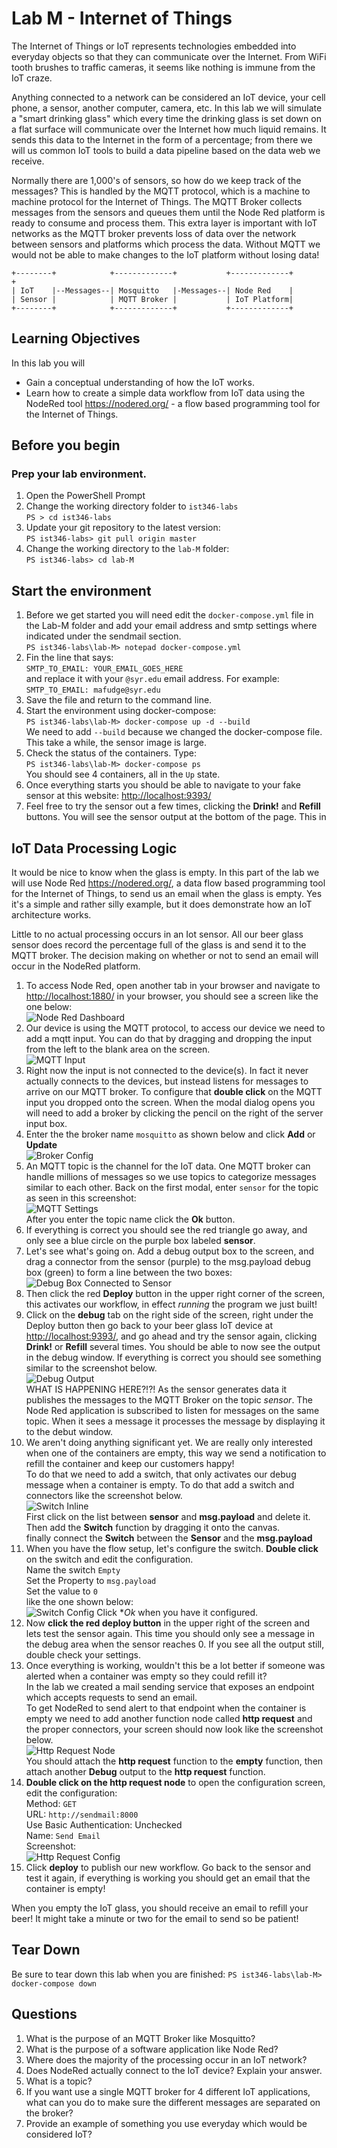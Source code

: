 # Lab M - Internet of Things

The Internet of Things or IoT represents technologies embedded into everyday objects so that they can communicate over the Internet. From WiFi tooth brushes to traffic cameras, it seems like nothing is immune from the IoT craze.

Anything connected to a network can be considered an IoT device, your cell phone, a sensor, another computer, camera, etc. In this lab we will simulate a "smart drinking glass" which every time the drinking glass is set down on a flat surface will communicate over the Internet how much liquid remains. It sends this data to the Internet in the form of a percentage; from there we will us common IoT tools to build a data pipeline based on the data web we receive.

Normally there are 1,000's of sensors, so how do we keep track of the messages? This is handled by the MQTT protocol, which is a machine to machine protocol for the Internet of Things. The MQTT Broker collects messages from the sensors and queues them until the Node Red platform is ready to consume and process them. This extra layer is important with IoT networks as the MQTT broker prevents loss of data over the network between sensors and platforms which process the data. Without MQTT we would not be able to make changes to the IoT platform without losing data!

```
+--------+            +-------------+           +-------------+           +
| IoT    |--Messages--| Mosquitto   |-Messages--| Node Red    |
| Sensor |            | MQTT Broker |           | IoT Platform|
+--------+            +-------------+           +-------------+
```

## Learning Objectives

In this lab you will 

- Gain a conceptual understanding of how the IoT works.
- Learn how to create a simple data workflow from IoT data using the NodeRed tool https://nodered.org/ - a flow based programming tool for the Internet of Things.

## Before you begin 

### Prep your lab environment. 

1. Open the PowerShell Prompt
2. Change the working directory folder to `ist346-labs`  
`PS > cd ist346-labs`
3. Update your git repository to the latest version:  
`PS ist346-labs> git pull origin master`
4. Change the working directory to the `lab-M` folder:  
`PS ist346-labs> cd lab-M`

## Start the environment

1. Before we get started you will need edit the `docker-compose.yml` file in the Lab-M folder and add your email address and smtp settings where indicated under the sendmail section.  
`PS ist346-labs\lab-M> notepad docker-compose.yml`
2. Fin the line that says:  
`SMTP_TO_EMAIL: YOUR_EMAIL_GOES_HERE`  
and replace it with your `@syr.edu` email address. For example:  
`SMTP_TO_EMAIL: mafudge@syr.edu`
3. Save the file and return to the command line.
4. Start the environment using docker-compose:  
`PS ist346-labs\lab-M> docker-compose up -d --build`  
We need to add `--build` because we changed the docker-compose file.  
This take a while, the sensor image is large.
5. Check the status of the containers. Type:  
`PS ist346-labs\lab-M> docker-compose ps`  
You should see 4 containers, all in the `Up` state.
6. Once everything starts you should be able to navigate to your fake sensor at this website: [http://localhost:9393/](http://localhost:9393/)
7. Feel free to try the sensor out a few times, clicking the **Drink!** and **Refill** buttons.  You will see the sensor output at the bottom of the page. This in

## IoT Data Processing Logic

It would be nice to know when the glass is empty. In this part of the lab we will use Node Red https://nodered.org/, a data flow based programming tool for the Internet of Things, to send us an email when the glass is empty.  Yes it's a simple and rather silly example, but it does demonstrate how an IoT architecture works.

Little to no actual processing occurs in an Iot sensor.  All our beer glass sensor does record the percentage full of the glass is and send it to the MQTT broker. The decision making on whether or not to send an email will occur in the NodeRed platform. 

1. To access Node Red, open another tab in your browser and navigate to [http://localhost:1880/](http://localhost:1880/) in your browser, you should see a screen like the one below:  
![Node Red Dashboard](assets/nr-dashboard.png)
2. Our device is using the MQTT protocol, to access our device we need to add a mqtt input. You can do that by dragging and dropping the input from the left to the blank area on the screen.  
![MQTT Input](assets/mqtt-input.png)
3. Right now the input is not connected to the device(s). In fact it never actually connects to the devices, but instead listens for messages to arrive on our MQTT broker. To configure that **double click** on the MQTT input you dropped onto the screen. When the modal dialog opens you will need to add a broker by clicking the pencil on the right of the server input box.
4. Enter the the broker name `mosquitto` as shown below and click **Add** or **Update**  
![Broker Config](assets/broker.png)
5. An MQTT topic is the channel for the IoT data. One MQTT broker can handle millions of messages so we use topics to categorize messages similar to each other. Back on the first modal, enter `sensor` for the topic as seen in this screenshot:  
![MQTT Settings](assets/mqtt-settings.png)  
After you enter the topic name click the **Ok** button.
6. If everything is correct you should see the red triangle go away, and only see a blue circle on the purple box labeled **sensor**.
7. Let's see what's going on. Add a debug output box to the screen, and drag a connector from the sensor (purple) to the msg.payload debug box (green) to form a line between the two boxes:
![Debug Box Connected to Sensor](assets/debug-1.png)
8. Then click the red **Deploy** button in the upper right corner of the screen, this activates our workflow, in effect *running* the program we just built!
9. Click on the **debug** tab on the right side of the screen, right under the Deploy button then go back to your beer glass IoT device at  [http://localhost:9393/](http://localhost:9393/), and go ahead and try the sensor again, clicking **Drink!** or **Refill** several times. You should be able to now see the output in the debug window. If everything is correct you should see something similar to the screenshot below.  
![Debug Output](assets/debugoutput.png)   
WHAT IS HAPPENING HERE?!?! As the sensor generates data it publishes the messages to the MQTT Broker on the topic *sensor*. The Node Red application is subscribed to listen for messages on the same topic. When it sees a message it processes the message by displaying it to the debut window.
10. We aren't doing anything significant yet. We are really only interested when one of the containers are empty, this way we send a notification to refill the container and keep our customers happy!  
To do that we need to add a switch, that only activates our debug message when a container is empty. To do that add a switch and connectors like the screenshot below.   
![Switch Inline](assets/switch-inline.png)  
First click on the list between **sensor** and **msg.payload** and delete it.  
Then add the **Switch** function by dragging it onto the canvas.  
finally connect the **Switch** between the **Sensor** and the **msg.payload**
11. When you have the flow setup, let's configure the switch. **Double click** on the switch and edit the configuration.  
Name the switch `Empty`  
Set the Property to `msg.payload`  
Set the value to `0`  
like the one shown below:  
![Switch Config](assets/switch.png)
Click **Ok* when you have it configured.
12. Now **click the red deploy button** in the upper right of the screen and lets test the sensor again. This time you should only see a message in the debug area when the sensor reaches 0. If you see all the output still, double check your settings.
13. Once everything is working, wouldn't this be a lot better if someone was alerted when a container was empty so they could refill it?   
In the lab we created a mail sending service that exposes an endpoint which accepts requests to send an email.  
To get NodeRed to send alert to that endpoint when the container is empty we need to add another function node called **http request** and the proper connectors, your screen should now look like the screenshot below.  
![Http Request Node](assets/http-request.png)  
You should attach the **http request** function to the **empty** function, then attach another **Debug** output to the **http request** function.
14. **Double click on the http request node** to open the configuration screen, edit the configuration:  
Method: `GET`  
URL: `http://sendmail:8000`  
Use Basic Authentication: Unchecked  
Name: `Send Email`  
Screenshot:  
![Http Request Config](assets/httprequest.png)
15. Click **deploy** to publish our new workflow. Go back to the sensor and test it again, if everything is working you should get an email that the container is empty!

When you empty the IoT glass, you should receive an email to refill your beer! It might take a minute or two for the email to send so be patient!

## Tear Down
Be sure to tear down this lab when you are finished:
`PS ist346-labs\lab-M> docker-compose down`  

## Questions

1. What is the purpose of an MQTT Broker like Mosquitto?
2. What is the purpose of a software application like Node Red?
3. Where does the majority of the processing occur in an IoT network?
4. Does NodeRed actually connect to the IoT device? Explain your answer.
5. What is a topic?
6. If you want use a single MQTT broker for 4 different IoT applications, what can you do to make sure the different messages are separated on the broker?
7. Provide an example of something you use everyday which would be considered IoT?